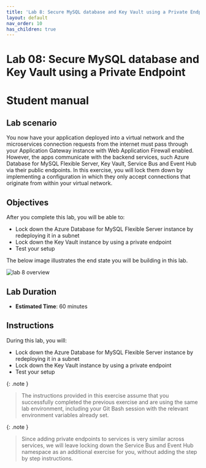 ```yaml
---
title: 'Lab 8: Secure MySQL database and Key Vault using a Private Endpoint'
layout: default
nav_order: 10
has_children: true
---
```


# Lab 08: Secure MySQL database and Key Vault using a Private Endpoint

# Student manual

## Lab scenario

You now have your application deployed into a virtual network and the microservices connection requests from the internet must pass through your Application Gateway instance with Web Application Firewall enabled. However, the apps communicate with the backend services, such Azure Database for MySQL Flexible Server, Key Vault, Service Bus and Event Hub via their public endpoints. In this exercise, you will lock them down by implementing a configuration in which they only accept connections that originate from within your virtual network.

## Objectives

After you complete this lab, you will be able to:

- Lock down the Azure Database for MySQL Flexible Server instance by redeploying it in a subnet
- Lock down the Key Vault instance by using a private endpoint
- Test your setup

The below image illustrates the end state you will be building in this lab.

![lab 8 overview](../../images/lab8.png)

## Lab Duration

- **Estimated Time**: 60 minutes

## Instructions

During this lab, you will:

- Lock down the Azure Database for MySQL Flexible Server instance by redeploying it in a subnet
- Lock down the Key Vault instance by using a private endpoint
- Test your setup

{: .note }
> The instructions provided in this exercise assume that you successfully completed the previous exercise and are using the same lab environment, including your Git Bash session with the relevant environment variables already set.

{: .note }
> Since adding private endpoints to services is very similar across services, we will leave locking down the Service Bus and Event Hub namespace as an additional exercise for you, without adding the step by step instructions.
